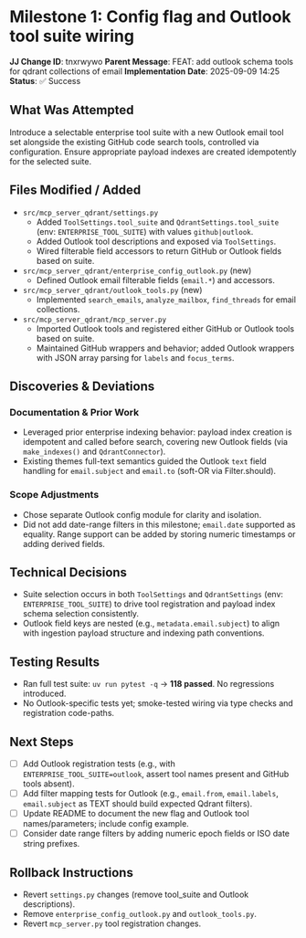 # Milestone 1: Config flag and Outlook tool suite wiring

**JJ Change ID**: tnxrwywo
**Parent Message**: FEAT: add outlook schema tools for qdrant collections of email
**Implementation Date**: 2025-09-09 14:25
**Status**: ✅ Success

## What Was Attempted
Introduce a selectable enterprise tool suite with a new Outlook email tool set alongside the existing GitHub code search tools, controlled via configuration. Ensure appropriate payload indexes are created idempotently for the selected suite.

## Files Modified / Added
- `src/mcp_server_qdrant/settings.py`
  - Added `ToolSettings.tool_suite` and `QdrantSettings.tool_suite` (env: `ENTERPRISE_TOOL_SUITE`) with values `github|outlook`.
  - Added Outlook tool descriptions and exposed via `ToolSettings`.
  - Wired filterable field accessors to return GitHub or Outlook fields based on suite.
- `src/mcp_server_qdrant/enterprise_config_outlook.py` (new)
  - Defined Outlook email filterable fields (`email.*`) and accessors.
- `src/mcp_server_qdrant/outlook_tools.py` (new)
  - Implemented `search_emails`, `analyze_mailbox`, `find_threads` for email collections.
- `src/mcp_server_qdrant/mcp_server.py`
  - Imported Outlook tools and registered either GitHub or Outlook tools based on suite.
  - Maintained GitHub wrappers and behavior; added Outlook wrappers with JSON array parsing for `labels` and `focus_terms`.

## Discoveries & Deviations
### Documentation & Prior Work
- Leveraged prior enterprise indexing behavior: payload index creation is idempotent and called before search, covering new Outlook fields (via `make_indexes()` and `QdrantConnector`).
- Existing themes full-text semantics guided the Outlook `text` field handling for `email.subject` and `email.to` (soft-OR via Filter.should).

### Scope Adjustments
- Chose separate Outlook config module for clarity and isolation.
- Did not add date-range filters in this milestone; `email.date` supported as equality. Range support can be added by storing numeric timestamps or adding derived fields.

## Technical Decisions
- Suite selection occurs in both `ToolSettings` and `QdrantSettings` (env: `ENTERPRISE_TOOL_SUITE`) to drive tool registration and payload index schema selection consistently.
- Outlook field keys are nested (e.g., `metadata.email.subject`) to align with ingestion payload structure and indexing path conventions.

## Testing Results
- Ran full test suite: `uv run pytest -q` → **118 passed**. No regressions introduced.
- No Outlook-specific tests yet; smoke-tested wiring via type checks and registration code-paths.

## Next Steps
- [ ] Add Outlook registration tests (e.g., with `ENTERPRISE_TOOL_SUITE=outlook`, assert tool names present and GitHub tools absent).
- [ ] Add filter mapping tests for Outlook (e.g., `email.from`, `email.labels`, `email.subject` as TEXT should build expected Qdrant filters).
- [ ] Update README to document the new flag and Outlook tool names/parameters; include config example.
- [ ] Consider date range filters by adding numeric epoch fields or ISO date string prefixes.

## Rollback Instructions
- Revert `settings.py` changes (remove tool_suite and Outlook descriptions).
- Remove `enterprise_config_outlook.py` and `outlook_tools.py`.
- Revert `mcp_server.py` tool registration changes.
